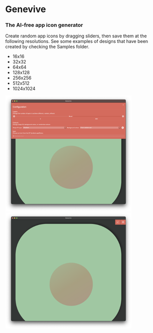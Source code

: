 # Genevive
### The AI-free app icon generator

Create random app icons by dragging sliders, then save them at the following resolutions.  See some examples of designs that have been created by checking the Samples folder.

* 16x16
* 32x32
* 64x64
* 128x128
* 256x256
* 512x512
* 1024x1024

<img src="Screenshots/one.png" width="400" />
<img src="Screenshots/two.png" width="400" />
